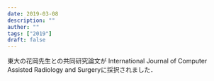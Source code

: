 ```yaml
---
date: 2019-03-08
description: ""
auther: ""
tags: ["2019"]
draft: false
---
```

東大の花岡先生との共同研究論文が International Journal of Computer Assisted Radiology and Surgeryに採択されました．
